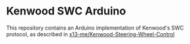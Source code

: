 # Kenwood SWC Arduino
 This repository contains an Arduino implementation of Kenwood's SWC protocol, as described in [x13-me/Kenwood-Steering-Wheel-Control](https://github.com/x13-me/Kenwood-Steering-Wheel-Control)
